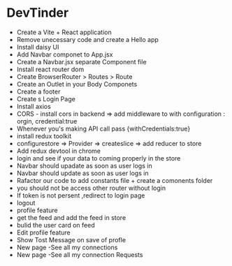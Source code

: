 # DevTinder

- Create a Vite + React application
- Remove unecessary code and create a Hello app
- Install daisy UI
- Add Navbar componet to App.jsx
- Create a Navbar.jsx separate Component file
- Install react router dom
- Create BrowserRouter > Routes > Route
- Create an Outlet in your Body Componets
- Create a footer
-  Create s Login Page 
- Install axios
- CORS - install cors in backend => add middleware to with configuration : orgin, credential:true
- Whenever you's making API call pass {withCredentials:true}  
- install redux toolkit
- configurestore => Provider => createslice => add reducer to store
- Add redux devtool in chrome
- login and see if your data to coming properly in the store
- Navbar should upadate as soon as user logs in
- Navbar should update as soon as user logs in
- Rafactor our code to add constants file + create a comonents folder
- you should not be access other router without login
- If token is not persent ,redirect to login page
- logout
- profile feature
- get the feed and add the feed in store
- bulid the user card on feed
- Edit profile feature
- Show Tost Message on save of profle
- New page -See all my connections
- New page -See all my connection Requests